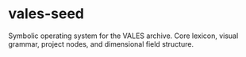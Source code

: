 # vales-seed
Symbolic operating system for the VALES archive. Core lexicon, visual grammar, project nodes, and dimensional field structure.
